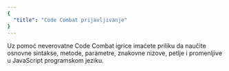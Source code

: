 ```yaml
---
{
  "title": "Code Combat prijavljivanje"
}
---
```


Uz pomoć neverovatne Code Combat igrice imaćete priliku da naučite osnovne sintakse, metode, parametre, znakovne nizove, petlje i promenljive u JavaScript programskom jeziku.
